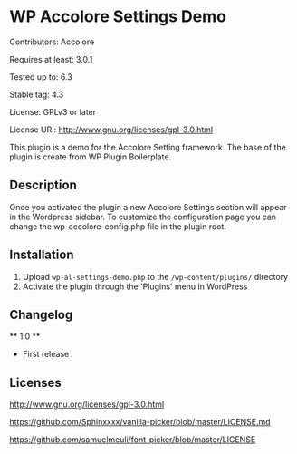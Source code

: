 # WP Accolore Settings Demo #
Contributors: Accolore

Requires at least: 3.0.1

Tested up to: 6.3

Stable tag: 4.3

License: GPLv3 or later

License URI: http://www.gnu.org/licenses/gpl-3.0.html

This plugin is a demo for the Accolore Setting framework. The base of the plugin is create from WP Plugin Boilerplate.
## Description ##

Once you activated the plugin a new Accolore Settings section will appear in the Wordpress sidebar.
To customize the configuration page you can change the wp-accolore-config.php file in the plugin root.

## Installation ##

1. Upload `wp-al-settings-demo.php` to the `/wp-content/plugins/` directory
1. Activate the plugin through the 'Plugins' menu in WordPress

## Changelog ##

** 1.0 **
* First release

Licenses
--------

http://www.gnu.org/licenses/gpl-3.0.html

https://github.com/Sphinxxxx/vanilla-picker/blob/master/LICENSE.md

https://github.com/samuelmeuli/font-picker/blob/master/LICENSE
